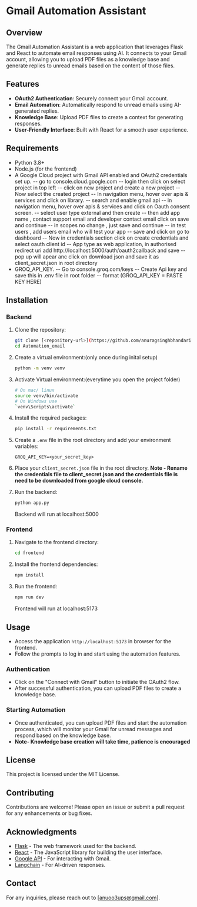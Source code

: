 # Gmail Automation Assistant

## Overview
The Gmail Automation Assistant is a web application that leverages Flask and React to automate email responses using AI. It connects to your Gmail account, allowing you to upload PDF files as a knowledge base and generate replies to unread emails based on the content of those files.

## Features
- **OAuth2 Authentication**: Securely connect your Gmail account.
- **Email Automation**: Automatically respond to unread emails using AI-generated replies.
- **Knowledge Base**: Upload PDF files to create a context for generating responses.
- **User-Friendly Interface**: Built with React for a smooth user experience.

## Requirements
- Python 3.8+
- Node.js (for the frontend)
- A Google Cloud project with Gmail API enabled and OAuth2 credentials set up.
     -- go to console.cloud.google.com
     -- login then click on select project in top left
     -- click on new project and create a new project
     -- Now select the created project
     -- In navigation menu, hover over apis & services and click on library.
     -- search and enable gmail api
     -- in navigation menu, hover over apis & services and click on Oauth consent screen.
     -- select user type external and then create
     -- then add app name , contact support email and developer contact email click on save and continue
     -- in scopes no change , just save and continue
     -- in test users , add users email who will test your app
     -- save and click on go to dashboard
     -- Now in credentials section click on create credentials and select oauth client id
     -- App type as web application, in authorised redirect uri add http://localhost:5000/auth/oauth2callback and save
     -- pop up will apear anc click on download json and save it as client_secret.json in root directory
- GROQ_API_KEY.
     -- Go to console.groq.com/keys
     -- Create Api key and save this in .env file in root folder
     -- format (GROQ_API_KEY = PASTE KEY HERE)
  
## Installation

### Backend
1. Clone the repository:
   ```bash
   git clone [<repository-url>](https://github.com/anuragsinghbhandari/Automation_email.git)
   cd Automation_email
   ```

2. Create a virtual environment:(only once during inital setup)
   ```bash
   python -m venv venv
   ```
3. Activate Virtual environment:(everytime you open the project folder)
   ```bash
   # On mac/ linux
   source venv/bin/activate
   # On Windows use
   `venv\Scripts\activate`
   ```
4. Install the required packages:
   ```bash
   pip install -r requirements.txt
   ```

5. Create a `.env` file in the root directory and add your environment variables:
   ```plaintext
   GROQ_API_KEY=<your_secret_key>
   ```

6. Place your `client_secret.json` file in the root directory. 
   **Note - Rename the credentials file to client_secret.json and the credentials file is need to be downloaded from google cloud console.**

7. Run the backend:
   ```bash
   python app.py
   ```
   Backend will run at localhost:5000
### Frontend
1. Navigate to the frontend directory:
   ```bash
   cd frontend
   ```

2. Install the frontend dependencies:
   ```bash
   npm install
   ```

3. Run the frontend:
   ```bash
   npm run dev
   ```
   Frontend will run at localhost:5173
## Usage
- Access the application `http://localhost:5173` in browser for the frontend.
- Follow the prompts to log in and start using the automation features.

### Authentication
- Click on the "Connect with Gmail" button to initiate the OAuth2 flow.
- After successful authentication, you can upload PDF files to create a knowledge base.

### Starting Automation
- Once authenticated, you can upload PDF files and start the automation process, which will monitor your Gmail for unread messages and respond based on the knowledge base.
- **Note- Knowledge base creation will take time, patience is encouraged**

## License
This project is licensed under the MIT License.

## Contributing
Contributions are welcome! Please open an issue or submit a pull request for any enhancements or bug fixes.

## Acknowledgments
- [Flask](https://flask.palletsprojects.com/) - The web framework used for the backend.
- [React](https://reactjs.org/) - The JavaScript library for building the user interface.
- [Google API](https://developers.google.com/gmail/api) - For interacting with Gmail.
- [Langchain](https://langchain.com/) - For AI-driven responses.

## Contact
For any inquiries, please reach out to [anuoo3ups@gmail.com].
